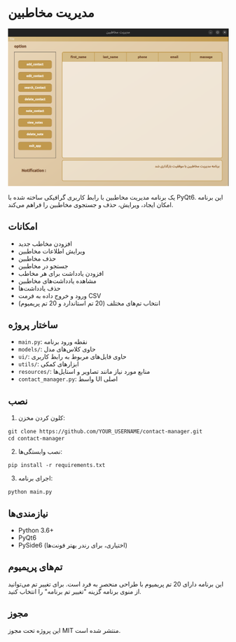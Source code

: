  # مدیریت مخاطبین
 
![img.png](image/img.png)

یک برنامه مدیریت مخاطبین با رابط کاربری گرافیکی ساخته شده با PyQt6. این برنامه امکان ایجاد، ویرایش، حذف و جستجوی مخاطبین را فراهم می‌کند.

## امکانات

- افزودن مخاطب جدید
- ویرایش اطلاعات مخاطبین
- حذف مخاطبین
- جستجو در مخاطبین
- افزودن یادداشت برای هر مخاطب
- مشاهده یادداشت‌های مخاطبین
- حذف یادداشت‌ها
- ورود و خروج داده به فرمت CSV
- انتخاب تم‌های مختلف (20 تم استاندارد و 20 تم پریمیوم)

## ساختار پروژه

- `main.py`: نقطه ورود برنامه
- `models/`: حاوی کلاس‌های مدل
- `ui/`: حاوی فایل‌های مربوط به رابط کاربری
- `utils/`: ابزارهای کمکی
- `resources/`: منابع مورد نیاز مانند تصاویر و استایل‌ها
- `contact_manager.py`: واسط UI اصلی

## نصب

1. کلون کردن مخزن:
```
git clone https://github.com/YOUR_USERNAME/contact-manager.git
cd contact-manager
```

2. نصب وابستگی‌ها:
```
pip install -r requirements.txt
```

3. اجرای برنامه:
```
python main.py
```

## نیازمندی‌ها

- Python 3.6+
- PyQt6
- PySide6 (اختیاری، برای رندر بهتر فونت‌ها)

## تم‌های پریمیوم

این برنامه دارای 20 تم پریمیوم با طراحی منحصر به فرد است. برای تغییر تم می‌توانید از منوی برنامه گزینه "تغییر تم برنامه" را انتخاب کنید.

## مجوز

این پروژه تحت مجوز MIT منتشر شده است.